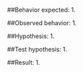 ##Behavior expected:
1. 

##Observed behavior:
1. 

##Hypothesis:
1. 

##Test hypothesis:
1.

##Result:
1. 
